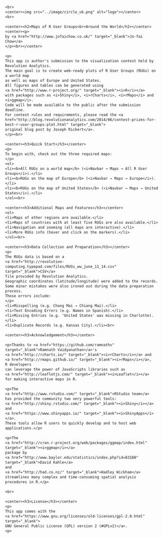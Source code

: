 <div id="fixed_width_content">
      
    <br>
    <center><img src="../image/circle_uk.png" alt="logo"></center>
    <br>

    <center><h2>Maps of R User Groups<br>Around the World</h2></center>
    <center><p>
    by <a href="http://www.jofaichow.co.uk/" target="_blank">Jo-fai Chow</a>
    </p><br></center>
    
    <p>
    This app is author's submission to the visualization contest held by Revolution Analytics.
    The main goal is to create web-ready plots of R User Groups (RUGs) on a world map 
    as well as maps of Europe and United States. 
    All figures and tables can be generated using 
    <a href="http://www.r-project.org/" target="_blank"><i>R</i></a> 
    with packages such as <i>Shiny</i>, <i>rCharts</i>, <i>rMaps</i> and <i>ggmap</i>.
    Code will be made available to the public after the submission deadline.
    For contest rules and requirements, please read the <a href="http://blog.revolutionanalytics.com/2014/06/contest-prizes-for-best-r-user-groups-plot.html" target="_blank">
    original blog post by Joseph Rickert</a>.
    </p><br>
    
    <center><h3>Quick Start</h3></center>    
    <p>
    To begin with, check out the three required maps:
    </p>
    <ol>
    <li><b>All RUGs on a world map</b> (<i>Navbar → Maps → All R User Groups</i>).</li>
    <li><b>RUGs on the map of Europe</b> (<i>Navbar → Maps → Europe</i>).</li>
    <li><b>RUGs on the map of United States</b> (<i>Navbar → Maps → United States</i>).</li>
    </ol><br>
    
    <center><h3>Additional Maps and Features</h3></center>
    <ol>
    <li>Maps of other regions are available.</li>
    <li>Maps of countries with at least five RUGs are also available.</li>
    <li>Navigation and zooming (all maps are interactive).</li>
    <li>More RUGs info (hover and click on the markers).</li>
    </ol><br>
    
    <center><h3>Data Collection and Preparation</h3></center>
    <p>
    The RUGs data is based on a
    <a href="http://revolution-computing.typepad.com/files/RUGs_ww_june_11_14.csv" target="_blank">CSV</a>
    file provided by Revolution Analytics.
    Geographic coordinates (latitude/longitude) were added to the records.
    Some minor mistakes were also ironed out during the data preparation process. 
    Those errors include:
    </p>
    <li>Misspelling (e.g. Chang Mai → Chiang Mai).</li>
    <li>Text Encoding Errors (e.g. Names in Spanish).</li>
    <li>Missing Entries (e.g. 'United States' was missing in Charlotte).</li>
    <li>Duplicate Records (e.g. Kansas City).</li><br>
    
    <center><h3>Acknowledgement</h3></center>
    
    <p>Thanks to <a href="https://github.com/ramnathv" target="_blank">Ramnath Vaidyanathan</a>'s
    <a href="http://rcharts.io/" target="_blank"><i>rCharts</i></a> and
    <a href="http://rmaps.github.io/" target="_blank"><i>rMaps</i></a>,
    R developers
    can leverage the power of JavaScripts libraries such as 
    <a href="http://leafletjs.com/" target="_blank"><i>Leaflet</i></a>
    for making interactive maps in R.

    <p>The
    <a href="http://www.rstudio.com/" target="_blank">RStudio team</a>
    has provided the community two very powerful tools: 
    <a href="http://shiny.rstudio.com/" target="_blank"><i>Shiny</i></a> and
    <a href="https://www.shinyapps.io/" target="_blank"><i>ShinyApps</i></a>.
    These tools allow R users to quickly develop and to host web applications.</p>
    
    <p>The
    <a href="http://cran.r-project.org/web/packages/ggmap/index.html" target="_blank"><i>ggmap</i></a>
    package by 
    <a href="http://www.baylor.edu/statistics/index.php?id=83160" target="_blank">David Kahle</a>
    and 
    <a href="http://had.co.nz/" target="_blank">Hadley Wickham</a>
    streamlines many complex and time-consuming spatial analysis procedures in R.</p>
    
    <br>
    
    <center><h3>License</h3></center>
    <p>
    This app comes with the
    <a href="https://www.gnu.org/licenses/old-licenses/gpl-2.0.html" target="_blank">
    GNU General Public License (GPL) version 2 (#GPLv2)</a>.
    <p>

</div>
